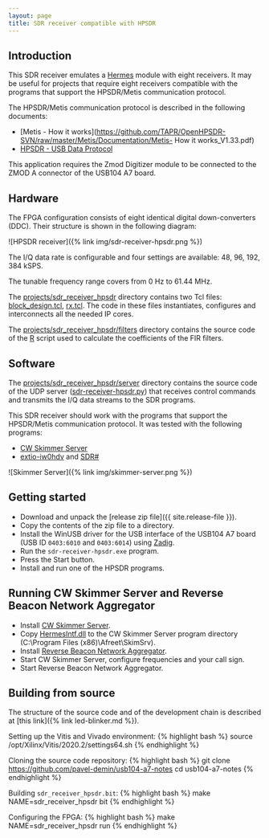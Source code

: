 ```yaml
---
layout: page
title: SDR receiver compatible with HPSDR
---
```


Introduction
-----

This SDR receiver emulates a [Hermes](https://openhpsdr.org/hermes.php) module with eight receivers. It may be useful for projects that require eight receivers compatible with the programs that support the HPSDR/Metis communication protocol.

The HPSDR/Metis communication protocol is described in the following documents:
 - [Metis - How it works](https://github.com/TAPR/OpenHPSDR-SVN/raw/master/Metis/Documentation/Metis- How it works_V1.33.pdf)
 - [HPSDR - USB Data Protocol](https://github.com/TAPR/OpenHPSDR-SVN/raw/master/Documentation/USB_protocol_V1.58.doc)

This application requires the Zmod Digitizer module to be connected to the ZMOD A connector of the USB104 A7 board.

Hardware
-----

The FPGA configuration consists of eight identical digital down-converters (DDC). Their structure is shown in the following diagram:

![HPSDR receiver]({% link img/sdr-receiver-hpsdr.png %})

The I/Q data rate is configurable and four settings are available: 48, 96, 192, 384 kSPS.

The tunable frequency range covers from 0 Hz to 61.44 MHz.

The [projects/sdr_receiver_hpsdr](https://github.com/pavel-demin/usb104-a7-notes/tree/master/projects/sdr_receiver_hpsdr) directory contains two Tcl files: [block_design.tcl](https://github.com/pavel-demin/usb104-a7-notes/blob/master/projects/sdr_receiver_hpsdr/block_design.tcl), [rx.tcl](https://github.com/pavel-demin/usb104-a7-notes/blob/master/projects/sdr_receiver_hpsdr/rx.tcl). The code in these files instantiates, configures and interconnects all the needed IP cores.

The [projects/sdr_receiver_hpsdr/filters](https://github.com/pavel-demin/usb104-a7-notes/tree/master/projects/sdr_receiver_hpsdr/filters) directory contains the source code of the [R](https://www.r-project.org) script used to calculate the coefficients of the FIR filters.

Software
-----

The [projects/sdr_receiver_hpsdr/server](https://github.com/pavel-demin/usb104-a7-notes/tree/master/projects/sdr_receiver_hpsdr/server) directory contains the source code of the UDP server ([sdr-receiver-hpsdr.py](https://github.com/pavel-demin/usb104-a7-notes/blob/master/projects/sdr_receiver_hpsdr/server/sdr-receiver-hpsdr.py)) that receives control commands and transmits the I/Q data streams to the SDR programs.

This SDR receiver should work with the programs that support the HPSDR/Metis communication protocol. It was tested with the following programs:
 - [CW Skimmer Server](https://dxatlas.com/skimserver)
 - [extio-iw0hdv](https://github.com/IW0HDV/extio-iw0hdv/releases/tag/v1.0.5) and [SDR#](https://www.dropbox.com/sh/5fy49wae6xwxa8a/AAAdAcU238cppWziK4xPRIADa/sdr/sdrsharp_v1.0.0.1361_with_plugins.zip?dl=1)

![Skimmer Server]({% link img/skimmer-server.png %})

Getting started
-----

 - Download and unpack the [release zip file]({{ site.release-file }}).
 - Copy the contents of the zip file to a directory.
 - Install the WinUSB driver for the USB interface of the USB104 A7 board (USB ID `0403:6010` and `0403:6014`) using [Zadig](https://zadig.akeo.ie).
 - Run the `sdr-receiver-hpsdr.exe` program.
 - Press the Start button.
 - Install and run one of the HPSDR programs.

Running CW Skimmer Server and Reverse Beacon Network Aggregator
-----

 - Install [CW Skimmer Server](https://dxatlas.com/skimserver).
 - Copy [HermesIntf.dll](https://github.com/k3it/HermesIntf/releases) to the CW Skimmer Server program directory (C:\Program Files (x86)\Afreet\SkimSrv).
 - Install [Reverse Beacon Network Aggregator](https://www.reversebeacon.net/pages/Aggregator+34).
 - Start CW Skimmer Server, configure frequencies and your call sign.
 - Start Reverse Beacon Network Aggregator.

Building from source
-----

The structure of the source code and of the development chain is described at [this link]({% link led-blinker.md %}).

Setting up the Vitis and Vivado environment:
{% highlight bash %}
source /opt/Xilinx/Vitis/2020.2/settings64.sh
{% endhighlight %}

Cloning the source code repository:
{% highlight bash %}
git clone https://github.com/pavel-demin/usb104-a7-notes
cd usb104-a7-notes
{% endhighlight %}

Building `sdr_receiver_hpsdr.bit`:
{% highlight bash %}
make NAME=sdr_receiver_hpsdr bit
{% endhighlight %}

Configuring the FPGA:
{% highlight bash %}
make NAME=sdr_receiver_hpsdr run
{% endhighlight %}

